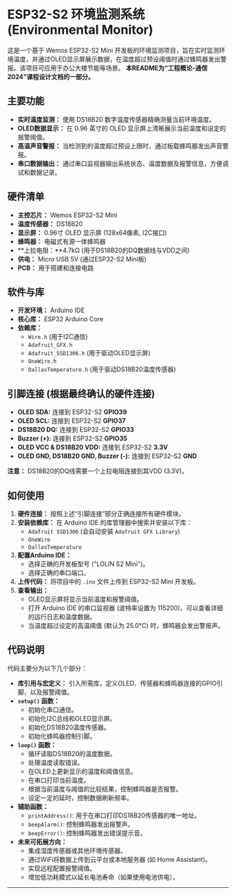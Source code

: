 # ESP32-S2 环境监测系统 (Environmental Monitor)

这是一个基于 Wemos ESP32-S2 Mini 开发板的环境监测项目，旨在实时监测环境温度，并通过OLED显示屏展示数据，在温度超过预设阈值时通过蜂鸣器发出警报。该项目可应用于办公大楼节能等场景。
**本README为“工程概论-通信2024”课程设计文档的一部分。**

## 主要功能

*   **实时温度监测：** 使用 DS18B20 数字温度传感器精确测量当前环境温度。
*   **OLED数据显示：** 在 0.96 英寸的 OLED 显示屏上清晰展示当前温度和设定的报警阈值。
*   **高温声音警报：** 当检测到的温度超过预设上限时，通过板载蜂鸣器发出声音警报。
*   **串口数据输出：** 通过串口监视器输出系统状态、温度数据及报警信息，方便调试和数据记录。

## 硬件清单

*   **主控芯片：** Wemos ESP32-S2 Mini 
*   **温度传感器：** DS18B20 
*   **显示屏：** 0.96寸 OLED 显示屏 (128x64像素, I2C接口)
*   **蜂鸣器：** 电磁式有源一体蜂鸣器 
*   **上拉电阻：**4.7kΩ (用于DS18B20的DQ数据线与VDD之间)
*   **供电：** Micro USB 5V (通过ESP32-S2 Mini板)
*   **PCB：** 用于搭建和连接电路

## 软件与库

*   **开发环境：** Arduino IDE
*   **核心库：** ESP32 Arduino Core
*   **依赖库：**
    *   `Wire.h` (用于I2C通信)
    *   `Adafruit_GFX.h`
    *   `Adafruit_SSD1306.h` (用于驱动OLED显示屏)
    *   `OneWire.h`
    *   `DallasTemperature.h` (用于驱动DS18B20温度传感器)

## 引脚连接 (根据最终确认的硬件连接)

*   **OLED SDA:** 连接到 ESP32-S2 **GPIO39**
*   **OLED SCL:** 连接到 ESP32-S2 **GPIO37**
*   **DS18B20 DQ:** 连接到 ESP32-S2 **GPIO33**
*   **Buzzer (+):** 连接到 ESP32-S2 **GPIO35**
*   **OLED VCC & DS18B20 VDD:** 连接到 ESP32-S2 **3.3V**
*   **OLED GND, DS18B20 GND, Buzzer (-):** 连接到 ESP32-S2 **GND**

**注意：** DS18B20的DQ线需要一个上拉电阻连接到其VDD (3.3V)。

## 如何使用

1.  **硬件连接：** 按照上述“引脚连接”部分正确连接所有硬件模块。
2.  **安装依赖库：** 在 Arduino IDE 的库管理器中搜索并安装以下库：
    *   `Adafruit SSD1306` (会自动安装 `Adafruit GFX Library`)
    *   `OneWire`
    *   `DallasTemperature`
3.  **配置Arduino IDE：**
    *   选择正确的开发板型号 ("LOLIN S2 Mini")。
    *   选择正确的串口端口。
4.  **上传代码：** 将项目中的 `.ino` 文件上传到 ESP32-S2 Mini 开发板。
5.  **查看输出：**
    *   OLED显示屏将显示当前温度和报警阈值。
    *   打开 Arduino IDE 的串口监视器 (波特率设置为 115200)，可以查看详细的运行日志和温度数据。
    *   当温度超过设定的高温阈值 (默认为 25.0°C) 时，蜂鸣器会发出警报声。

## 代码说明

代码主要分为以下几个部分：

*   **库引用与宏定义：** 引入所需库，定义OLED、传感器和蜂鸣器连接的GPIO引脚，以及报警阈值。
*   **`setup()` 函数：**
    *   初始化串口通信。
    *   初始化I2C总线和OLED显示屏。
    *   初始化DS18B20温度传感器。
    *   初始化蜂鸣器控制引脚。
*   **`loop()` 函数：**
    *   循环读取DS18B20的温度数据。
    *   处理温度读取错误。
    *   在OLED上更新显示的温度和阈值信息。
    *   在串口打印当前温度。
    *   根据当前温度与阈值的比较结果，控制蜂鸣器是否报警。
    *   设定一定的延时，控制数据刷新频率。
*   **辅助函数：**
    *   `printAddress()`: 用于在串口打印DS18B20传感器的唯一地址。
    *   `beepAlarm()`: 控制蜂鸣器发出报警声。
    *   `beepError()`: 控制蜂鸣器发出错误提示音。
*   **未来可拓展方向：**
    *   集成湿度传感器或其他环境传感器。
    *   通过WiFi将数据上传到云平台或本地服务器 (如 Home Assistant)。
    *   实现远程配置报警阈值。
    *   增加低功耗模式以延长电池寿命（如果使用电池供电）。








---
